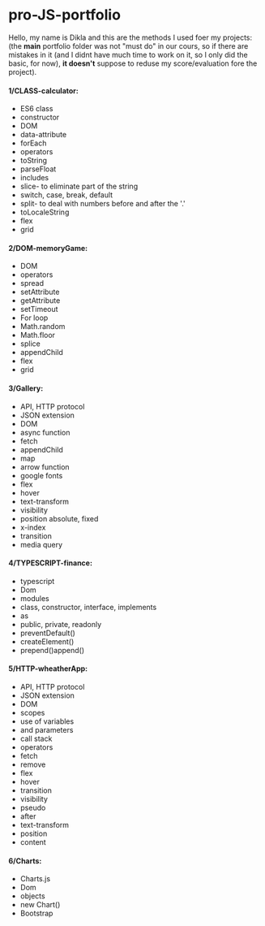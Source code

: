 # pro-JS-portfolio
Hello, my name is Dikla and this are the methods I used foer my projects:
(the **main** portfolio folder was not "must do" in our cours, so if there are mistakes in it (and I didnt have much time to work on it, so I only did the basic, for now), **it doesn't** suppose to reduse my score/evaluation fore the project).

#### 1/CLASS-calculator:
- ES6 class
- constructor
- DOM
- data-attribute
- forEach
- operators
- toString
- parseFloat
- includes
- slice- to eliminate part of the string
- switch, case, break, default
- split- to deal with numbers before and after the '.'
- toLocaleString
- flex
- grid

#### 2/DOM-memoryGame:
- DOM
- operators
- spread
- setAttribute
- getAttribute
- setTimeout
- For loop
- Math.random
- Math.floor
- splice
- appendChild
- flex
- grid

#### 3/Gallery:
- API, HTTP protocol
- JSON extension
- DOM
- async function
- fetch
- appendChild
- map
- arrow function
- google fonts
- flex
- hover
- text-transform
- visibility
- position absolute, fixed
- x-index
- transition
- media query

#### 4/TYPESCRIPT-finance:
- typescript
- Dom
- modules
- class, constructor, interface, implements
- as
- public, private, readonly
- preventDefault()
- createElement()
- prepend()append()

#### 5/HTTP-wheatherApp:
- API, HTTP protocol
- JSON extension
- DOM
- scopes
- use of variables 
- and parameters
- call stack
- operators
- fetch
- remove
- flex
- hover
- transition
- visibility
- pseudo
- after
- text-transform
- position
- content

#### 6/Charts:
- Charts.js
- Dom
- objects
- new Chart()
- Bootstrap


